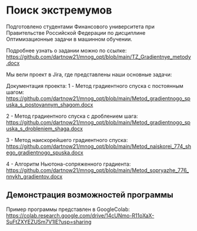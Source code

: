 # Поиск экстремумов
Подготовлено студентами Финансового университета при Правительстве Российской Федерации по дисциплине Оптимизационные задачи в машинном обучении. 

Подробнее узнать о задании можно по ссылке: https://github.com/dartnow21/mnog_opt/blob/main/TZ_Gradientnye_metody.docx

Мы вели проект в Jira, где представлены наши основные задачи: 

Документация проекта:
1 - Mетод градиентного спуска с постоянным шагом: https://github.com/dartnow21/mnog_opt/blob/main/Metod_gradientnogo_spuska_s_postoyannym_shagom.docx

2 - Метод градиентного спуска с дроблением шага: https://github.com/dartnow21/mnog_opt/blob/main/Metod_gradientnogo_spuska_s_drobleniem_shaga.docx

3 - Метод наискорейшего градиентного спуска: https://github.com/dartnow21/mnog_opt/blob/main/Metod_naiskorei_774_shego_gradientnogo_spuska.docx

4 - Алгоритм Ньютона-сопряженного градиента: https://github.com/dartnow21/mnog_opt/blob/main/Metod_sopryazhe_776_nnykh_gradientov.docx

## Демонстрация возможностей программы

Пример программы представлен в GoogleColab: https://colab.research.google.com/drive/14cUNmo-R11oXaX-SuFtZXYEZUSm7V1lE?usp=sharing
